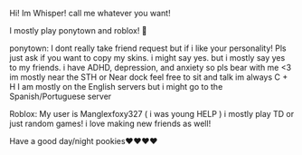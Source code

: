 Hi! Im Whisper! call me whatever you want! 


I mostly play ponytown and roblox! 🎀

ponytown: 
I dont really take friend request but if i like your personality!
Pls just ask if you want to copy my skins. i might say yes. but i mostly say yes to my friends.
i have ADHD, depression, and anxiety so pls bear with me <3
im mostly near the STH or Near dock
feel free to sit and talk im always C + H
I am mostly on the English servers but i might go to the Spanish/Portuguese server


Roblox: 
My user is Manglexfoxy327 ( i was young HELP )
i mostly play TD or just random games!
i love making new friends as well!


Have a good day/night pookies❤️❤️❤️❤️
